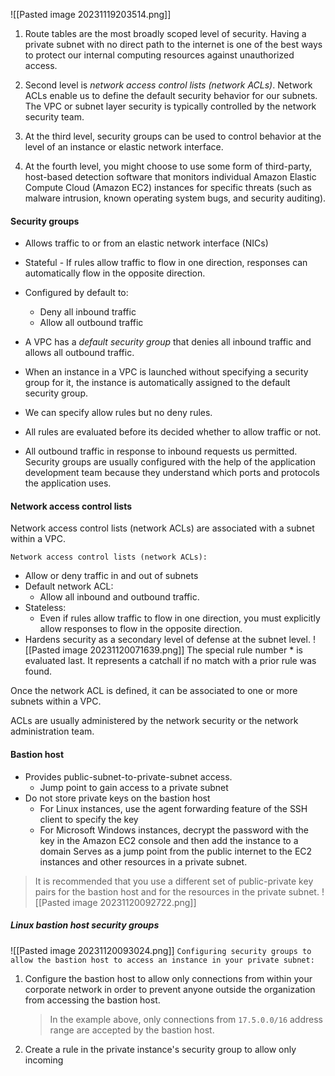 ![[Pasted image 20231119203514.png]]
1. Route tables are the most broadly scoped level of security. Having a private subnet with no direct path to the internet is one of the best ways to protect our internal computing resources against unauthorized access.

2. Second level is *network access control lists (network ACLs)*. Network ACLs enable us to define the default security behavior for our subnets. The VPC or subnet layer security is typically controlled by the network security team. 

3. At the third level, security groups can be used to control behavior at the level of an instance or elastic network interface.

4. At the fourth level, you might choose to use some form of third-party, host-based detection software that monitors individual Amazon Elastic Compute Cloud (Amazon EC2) instances for specific threats (such as malware intrusion, known operating system bugs, and security auditing).

#### Security groups
- Allows traffic to or from an elastic network interface (NICs)
- Stateful - If rules allow traffic to flow in one direction, responses can automatically flow in the opposite direction.
- Configured by default to:
	- Deny all inbound traffic
	- Allow all outbound traffic

- A VPC has a *default security group* that denies all inbound traffic and allows all outbound traffic.
- When an instance in a VPC is launched without specifying a security group for it, the instance is automatically assigned to the default security group.
- We can specify allow rules but no deny rules.
- All rules are evaluated before its decided whether to allow traffic or not.
- All outbound traffic in response to inbound requests us permitted.
Security groups are usually configured with the help of the application development team because they understand which ports and protocols the application uses.

#### Network access control lists
Network access control lists (network ACLs) are associated with a subnet within a VPC.

`Network access control lists (network ACLs):`
- Allow or deny traffic in and out of subnets
- Default network ACL:
	- Allow all inbound and outbound traffic.
- Stateless:
	- Even if rules allow traffic to flow in one direction, you must explicitly allow responses to flow in the opposite direction.
- Hardens security as a secondary level of defense at the subnet level.
![[Pasted image 20231120071639.png]]
The special rule number \* is evaluated last. It represents a catchall if no match with a prior rule was found.

Once the network ACL is defined, it can be associated to one or more subnets within a VPC.

ACLs are usually administered by the network security or the network administration team.


#### Bastion host
- Provides public-subnet-to-private-subnet access.
	- Jump point to gain access to a private subnet
- Do not store private keys on the bastion host
	- For Linux instances, use the agent forwarding feature of the SSH client to specify the key
	- For Microsoft Windows instances, decrypt the password with the key in the Amazon EC2 console and then add the instance to a domain
Serves as a jump point from the public internet to the EC2 instances and other resources in a private subnet. 

> It is recommended that you use a different set of public-private key pairs for the bastion host and for the resources in the private subnet.
![[Pasted image 20231120092722.png]]


##### Linux bastion host security groups
![[Pasted image 20231120093024.png]]
`Configuring security groups to allow the bastion host to access an instance in your private subnet:`
1. Configure the bastion host to allow only connections from within your corporate network in order to prevent anyone outside the organization from accessing the bastion host.
   > In the example above, only connections from `17.5.0.0/16` address range are accepted by the bastion host. 
   
2. Create a rule in the private instance's security group to allow only incoming 
   > 